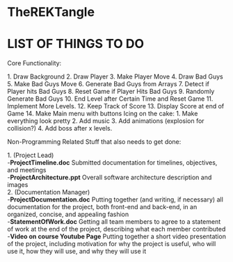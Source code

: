 # TheREKTangle

<h1>LIST OF THINGS TO DO</h1>
<p>Core Functionality:</p>
1. Draw Background
2. Draw Player
3. Make Player Move 
4. Draw Bad Guys
5. Make Bad Guys Move
6. Generate Bad Guys from Arrays
7. Detect if Player hits Bad Guys
8. Reset Game if Player Hits Bad Guys
9. Randomly Generate Bad Guys
10. End Level after Certain Time and Reset Game
11. Implement More Levels.
12. Keep Track of Score
13. Display Score at end of Game
14. Make Main menu with buttons
Icing on the cake:
1. Make everything look pretty
2. Add music
3. Add animations (explosion for collision?)
4. Add boss after x levels.

<p>Non-Programming Related Stuff that also needs to get done:</p>
1. (Project Lead)<br>
  -<b>ProjectTimeline.doc</b>   Submitted documentation for timelines, objectives, and meetings<br>
  -<b>ProjectArchitecture.ppt</b>   Overall software architecture description and images <br>
2. (Documentation Manager)<br>
  -<b>ProjectDocumentation.doc</b>    Putting together (and writing, if necessary) all documentation for the project, both front-end and
                              back-end, in an organized, concise, and appealing fashion<br>
  -<b>StatementOfWork.doc</b>
                              Getting all team members to agree to a statement of work at the end of the project, describing what
                              each member contributed<br>
  -<b>Video on course Youtube Page</b>
                            Putting together a short video presentation of the project, including motivation for why the project
                            is useful, who will use it, how they will use, and why they will use it
